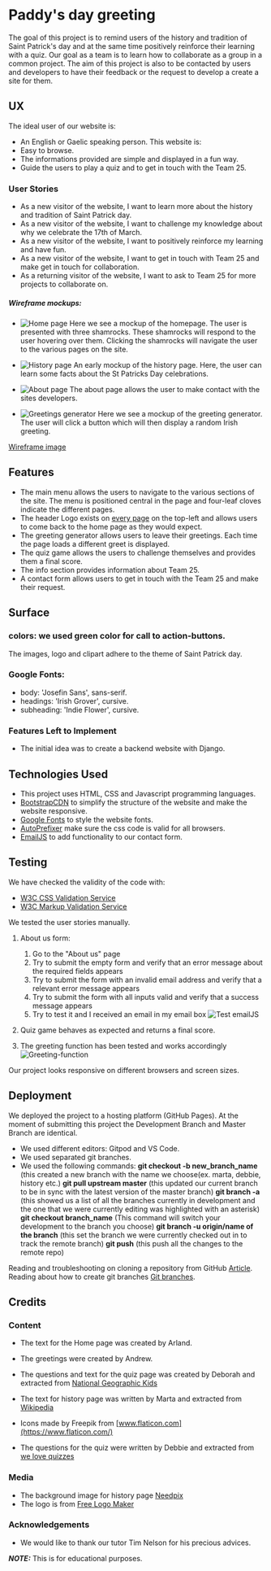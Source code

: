 # Paddy's day greeting

The goal of this project is to remind users of the history and tradition of Saint Patrick's day and at the same time positively reinforce their learning with a quiz. Our goal as a team is to learn how to collaborate as a group in a common project. The aim of this project is also to be contacted by users and developers to have their feedback or the request to develop a create a site for them.

## UX

The ideal user of our website is:

- An English or Gaelic speaking person.
  This website is:
- Easy to browse.
- The informations provided are simple and displayed in a fun way.
- Guide the users to play a quiz and to get in touch with the Team 25.

### User Stories

- As a new visitor of the website, I want to learn more about the history and tradition of Saint Patrick day.
- As a new visitor of the website, I want to challenge my knowledge about why we celebrate the 17th of March.
- As a new visitor of the website, I want to positively reinforce my learning and have fun.
- As a new visitor of the website, I want to get in touch with Team 25 and make get in touch for collaboration.
- As a returning visitor of the website, I want to ask to Team 25 for more projects to collaborate on.

##### Wireframe mockups:

- ![Home page](assets/wireframes/homepage.png)
Here we see a mockup of the homepage. The user is presented with three shamrocks. These shamrocks will respond to the user hovering over them. Clicking the shamrocks will navigate the user to the various pages on the site.

- ![History page](assets/wireframes/history.png)
An early mockup of the history page. Here, the user can learn some facts about the St Patricks Day celebrations.

- ![About page](assets/wireframes/about.png)
The about page allows the user to make contact with the sites developers.

- ![Greetings generator](assets/wireframes/greetings.png)
Here we see a mockup of the greeting generator. The user will click a button which will then display a random Irish greeting.

[Wireframe image](assets/img/wireframe.png) 

## Features
* The main menu allows the users to navigate to the various sections of the site. The menu is positioned central in the page and four-leaf cloves indicate the different pages. 
* The header Logo exists on [every page](../index.html) on the top-left and allows users to come back to the home page as they would expect.
* The greeting generator allows users to leave their greetings. Each time the page loads a different greet is displayed.
* The quiz game allows the users to challenge themselves and provides them a final score.
* The info section provides information about Team 25.
* A contact form allows users to get in touch with the Team 25 and make their request.

## Surface 
### colors: we used green color for call to action-buttons.
The images, logo and clipart adhere to the theme of Saint Patrick day.
### Google Fonts:
- body: 'Josefin Sans', sans-serif.
- headings: 'Irish Grover', cursive.
- subheading: 'Indie Flower', cursive.

### Features Left to Implement
- The initial idea was to create a backend website with Django.

## Technologies Used

- This project uses HTML, CSS and Javascript programming languages.
- [BootstrapCDN](https://www.bootstrapcdn.com/) to simplify the structure of the website and make the website responsive.
- [Google Fonts](https://fonts.google.com/) to style the website fonts.
- [AutoPrefixer](https://autoprefixer.github.io/) make sure the css code is valid for all browsers.
- [EmailJS](https://www.emailjs.com/docs/sdk/installation/) to add functionality to our contact form.


## Testing

We have checked the validity of the code with: 
- [W3C CSS Validation Service](https://jigsaw.w3.org/css-validator/)
- [W3C Markup Validation Service](https://validator.w3.org/)

We tested the user stories manually. 

1. About us form:
    1. Go to the "About us" page
    2. Try to submit the empty form and verify that an error message about the required fields appears
    3. Try to submit the form with an invalid email address and verify that a relevant error message appears
    4. Try to submit the form with all inputs valid and verify that a success message appears
    5. Try to test it and I received an email in my email box ![Test emailJS](../img/test-email.png)

2. Quiz game behaves as expected and returns a final score.
3. The greeting function has been tested and works accordingly ![Greeting-function](https://github.com/CI-Hackathon-Team25/st-patricks-day-project/assets/img/greeting-function-prototype.png) 

Our project looks responsive on different browsers and screen sizes.

## Deployment

We deployed the project to a hosting platform (GitHub Pages).
At the moment of submitting this project the Development Branch and Master Branch are identical. 

- We used different editors: Gitpod and VS Code.
- We used separated git branches.
- We used the following commands: **git checkout -b new_branch_name** (this created a new branch with the name we choose(ex. marta, debbie, history etc.) **git pull upstream master** (this updated our current branch to be in sync with the latest version of the master branch)
**git branch -a** (this showed us a list of all the branches currently in development and the one that we were currently editing was highlighted with an asterisk) **git checkout branch_name** (This command will switch your development to the branch you choose)
**git branch -u origin/name of the branch** (this set the branch we were currently checked out in to track the remote branch)
**git push** (this push all the changes to the remote repo)

Reading and troubleshooting on cloning a repository from GitHub [Article](https://help.github.com/en/articles/cloning-a-repository).
Reading about how to create git branches [Git branches](https://learngitbranching.js.org).

## Credits

### Content
- The text for the Home page was created by Arland.
- The greetings were created by Andrew.
- The questions and text for the quiz page was created by Deborah and extracted from [National Geographic Kids](https://kids.nationalgeographic.com/games/quizzes/article/quiz-whiz-st-patricks-day)
- The text for history page was written by Marta and extracted from [Wikipedia](https://en.wikipedia.org/wiki/Saint_Patrick%27s_Day)
- Icons made by Freepik from [www.flaticon.com](https://www.flaticon.com/)

- The questions for the quiz were written by Debbie and extracted from [we love quizzes](https://www.welovequizzes.com/st-patricks-day-quiz-questions-and-answers/)

### Media

- The background image for history page [Needpix](https://www.needpix.com/photo/download/1861386/storytelling-story-telling-tale-storyteller-fantasy-imagination-literature-kids)
- The logo is from [Free Logo Maker](https://logomakr.com/6FZRHv)

### Acknowledgements
- We would like to thank our tutor Tim Nelson for his precious advices.

**_NOTE:_** This is for educational purposes.